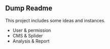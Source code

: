 ## Dump Readme

This project includes some ideas and instances.

* User & permission
* CMS & Splider
* Analysis & Report
